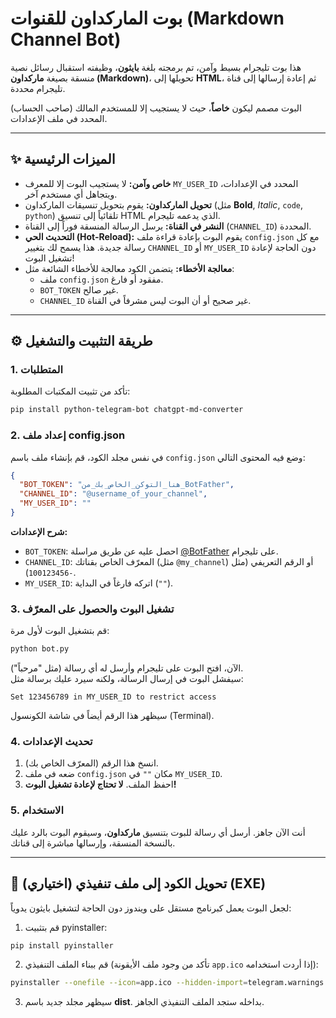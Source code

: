 # بوت الماركداون للقنوات (Markdown Channel Bot)

هذا بوت تليجرام بسيط وآمن، تم برمجته بلغة **بايثون**، وظيفته استقبال رسائل نصية منسقة بصيغة **ماركداون (Markdown)**، تحويلها إلى **HTML**، ثم إعادة إرسالها إلى قناة تليجرام محددة.

البوت مصمم ليكون **خاصاً**، حيث لا يستجيب إلا للمستخدم المالك (صاحب الحساب) المحدد في ملف الإعدادات.

---

## ✨ الميزات الرئيسية

- **خاص وآمن:** لا يستجيب البوت إلا للمعرف `MY_USER_ID` المحدد في الإعدادات، ويتجاهل أي مستخدم آخر.  
- **تحويل الماركداون:** يقوم بتحويل تنسيقات الماركداون (مثل **Bold**, *Italic*, `code`, ```python```) تلقائياً إلى تنسيق HTML الذي يدعمه تليجرام.  
- **النشر في القناة:** يرسل الرسالة المنسقة فوراً إلى القناة (`CHANNEL_ID`) المحددة.  
- **التحديث الحي (Hot-Reload):** يقوم البوت بإعادة قراءة ملف `config.json` مع كل رسالة جديدة. هذا يسمح لك بتغيير `CHANNEL_ID` أو `MY_USER_ID` دون الحاجة لإعادة تشغيل البوت!  
- **معالجة الأخطاء:** يتضمن الكود معالجة للأخطاء الشائعة مثل:
  - ملف `config.json` مفقود أو فارغ.  
  - `BOT_TOKEN` غير صالح.  
  - `CHANNEL_ID` غير صحيح أو أن البوت ليس مشرفاً في القناة.  

---

## ⚙️ طريقة التثبيت والتشغيل

### 1. المتطلبات

تأكد من تثبيت المكتبات المطلوبة:

```bash
pip install python-telegram-bot chatgpt-md-converter
```

### 2. إعداد ملف config.json

في نفس مجلد الكود، قم بإنشاء ملف باسم `config.json` وضع فيه المحتوى التالي:

```json
{
  "BOT_TOKEN": "هنا_التوكن_الخاص_بك_من_BotFather",
  "CHANNEL_ID": "@username_of_your_channel",
  "MY_USER_ID": ""
}
```

**شرح الإعدادات:**  
- `BOT_TOKEN`: احصل عليه عن طريق مراسلة [@BotFather](https://t.me/BotFather) على تليجرام.  
- `CHANNEL_ID`: المعرّف الخاص بقناتك (مثل `@my_channel`) أو الرقم التعريفي (مثل `-100123456`).  
- `MY_USER_ID`: اتركه فارغاً في البداية (`""`).  

### 3. تشغيل البوت والحصول على المعرّف

قم بتشغيل البوت لأول مرة:

```bash
python bot.py
```

الآن، افتح البوت على تليجرام وأرسل له أي رسالة (مثل "مرحباً").  
سيفشل البوت في إرسال الرسالة، ولكنه سيرد عليك برسالة مثل:

```
Set 123456789 in MY_USER_ID to restrict access
```

سيظهر هذا الرقم أيضاً في شاشة الكونسول (Terminal).

### 4. تحديث الإعدادات

1. انسخ هذا الرقم (المعرّف الخاص بك).  
2. ضعه في ملف `config.json` مكان `""` في `MY_USER_ID`.  
3. احفظ الملف. **لا تحتاج لإعادة تشغيل البوت!**  

### 5. الاستخدام

أنت الآن جاهز. أرسل أي رسالة للبوت بتنسيق **ماركداون**، وسيقوم البوت بالرد عليك بالنسخة المنسقة، وإرسالها مباشرة إلى قناتك.

---

## 🧩 (اختياري) تحويل الكود إلى ملف تنفيذي (EXE)

لجعل البوت يعمل كبرنامج مستقل على ويندوز دون الحاجة لتشغيل بايثون يدوياً:

1. قم بتثبيت pyinstaller:

```bash
pip install pyinstaller
```

2. قم ببناء الملف التنفيذي (تأكد من وجود ملف الأيقونة `app.ico` إذا أردت استخدامه):

```bash
pyinstaller --onefile --icon=app.ico --hidden-import=telegram.warnings bot.py
```

3. سيظهر مجلد جديد باسم **dist**. بداخله ستجد الملف التنفيذي الجاهز.
